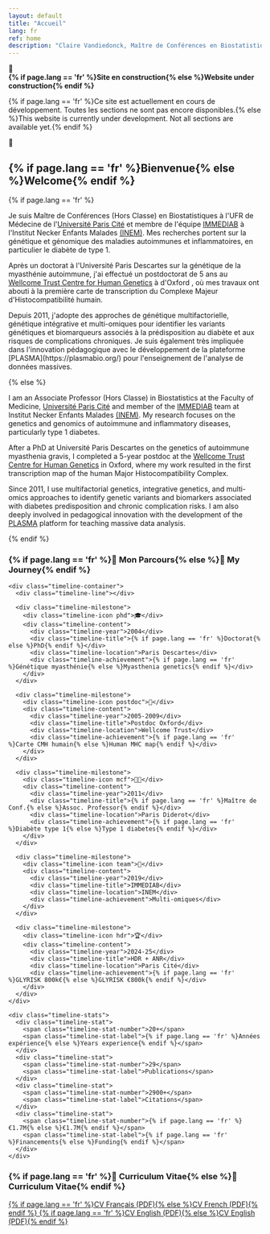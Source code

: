 ```yaml
---
layout: default
title: "Accueil"
lang: fr
ref: home
description: "Claire Vandiedonck, Maître de Conférences en Biostatistiques à l'Université Paris Cité, spécialisée en génétique et génomique des maladies autoimmunes et du diabète de type 1."
---
```

<div class="construction-banner">
  <div class="construction-content">
    <span class="construction-icon">🚧</span>
    <div class="construction-text">
      <strong>{% if page.lang == 'fr' %}Site en construction{% else %}Website under construction{% endif %}</strong>
      <p>{% if page.lang == 'fr' %}Ce site est actuellement en cours de développement. Toutes les sections ne sont pas encore disponibles.{% else %}This website is currently under development. Not all sections are available yet.{% endif %}</p>
    </div>
    <span class="construction-icon">🚧</span>
  </div>
</div>

<section class="section">
  <h2>{% if page.lang == 'fr' %}Bienvenue{% else %}Welcome{% endif %}</h2>
  
  {% if page.lang == 'fr' %}
  <p>Je suis Maître de Conférences (Hors Classe) en Biostatistiques à l'UFR de Médecine de l'<a href="https://u-paris.fr/">Université Paris Cité</a> et membre de l'équipe <a href="https://www.immediab.com/" target="_blank">IMMEDIAB</a> à l'Institut Necker Enfants Malades <a href="https://www.institut-necker-enfants-malades.fr/">(INEM)</a>. Mes recherches portent sur la génétique et génomique des maladies autoimmunes et inflammatoires, en particulier le diabète de type 1.</p>
  
  <p>Après un doctorat à l'Université Paris Descartes sur la génétique de la myasthénie autoimmune, j'ai effectué un postdoctorat de 5 ans au <a href="https://www.chg.ox.ac.uk/">Wellcome Trust Centre for Human Genetics</a> à d'Oxford , où mes travaux ont abouti à la première carte de transcription du Complexe Majeur d'Histocompatibilité humain.</p>

  <p>Depuis 2011, j'adopte des approches de génétique multifactorielle, génétique intégrative et multi-omiques pour identifier les variants génétiques et biomarqueurs associés à la prédisposition au diabète et aux risques de complications chroniques. Je suis également très impliquée dans l'innovation pédagogique avec le développement de la plateforme [PLASMA](https://plasmabio.org/) pour l'enseignement de l'analyse de données massives.</p>
  {% else %}
  <p>I am an Associate Professor (Hors Classe) in Biostatistics at the Faculty of Medicine, <a href="https://u-paris.fr/">Université Paris Cité</a> and member of the <a href="https://www.immediab.com/" target="_blank">IMMEDIAB</a> team at Institut Necker Enfants Malades <a href="https://www.institut-necker-enfants-malades.fr/">(INEM)</a>. My research focuses on the genetics and genomics of autoimmune and inflammatory diseases, particularly type 1 diabetes.</p>
  
  <p>After a PhD at Université Paris Descartes on the genetics of autoimmune myasthenia gravis, I completed a 5-year postdoc at the <a href="https://www.chg.ox.ac.uk/">Wellcome Trust Centre for Human Genetics</a> in Oxford, where my work resulted in the first transcription map of the human Major Histocompatibility Complex.</p>

  <p>Since 2011, I use multifactorial genetics, integrative genetics, and multi-omics approaches to identify genetic variants and biomarkers associated with diabetes predisposition and chronic complication risks. I am also deeply involved in pedagogical innovation with the development of the <a href="https://plasmabio.org/">PLASMA</a> platform for teaching massive data analysis.</p>
  {% endif %}

  <div class="timeline">
    <div class="timeline-header">
      <h3>{% if page.lang == 'fr' %}🎯 Mon Parcours{% else %}🎯 My Journey{% endif %}</h3>
    </div>
    
    <div class="timeline-container">
      <div class="timeline-line"></div>
      
      <div class="timeline-milestone">
        <div class="timeline-icon phd">🎓</div>
        <div class="timeline-content">
          <div class="timeline-year">2004</div>
          <div class="timeline-title">{% if page.lang == 'fr' %}Doctorat{% else %}PhD{% endif %}</div>
          <div class="timeline-location">Paris Descartes</div>
          <div class="timeline-achievement">{% if page.lang == 'fr' %}Génétique myasthénie{% else %}Myasthenia genetics{% endif %}</div>
        </div>
      </div>

      <div class="timeline-milestone">
        <div class="timeline-icon postdoc">🔬</div>
        <div class="timeline-content">
          <div class="timeline-year">2005-2009</div>
          <div class="timeline-title">Postdoc Oxford</div>
          <div class="timeline-location">Wellcome Trust</div>
          <div class="timeline-achievement">{% if page.lang == 'fr' %}Carte CMH humain{% else %}Human MHC map{% endif %}</div>
        </div>
      </div>

      <div class="timeline-milestone">
        <div class="timeline-icon mcf">👩‍🏫</div>
        <div class="timeline-content">
          <div class="timeline-year">2011</div>
          <div class="timeline-title">{% if page.lang == 'fr' %}Maître de Conf.{% else %}Assoc. Professor{% endif %}</div>
          <div class="timeline-location">Paris Diderot</div>
          <div class="timeline-achievement">{% if page.lang == 'fr' %}Diabète type 1{% else %}Type 1 diabetes{% endif %}</div>
        </div>
      </div>

      <div class="timeline-milestone">
        <div class="timeline-icon team">🧬</div>
        <div class="timeline-content">
          <div class="timeline-year">2019</div>
          <div class="timeline-title">IMMEDIAB</div>
          <div class="timeline-location">INEM</div>
          <div class="timeline-achievement">Multi-omiques</div>
        </div>
      </div>

      <div class="timeline-milestone">
        <div class="timeline-icon hdr">🏆</div>
        <div class="timeline-content">
          <div class="timeline-year">2024-25</div>
          <div class="timeline-title">HDR + ANR</div>
          <div class="timeline-location">Paris Cité</div>
          <div class="timeline-achievement">{% if page.lang == 'fr' %}GLYRISK 800k€{% else %}GLYRISK €800k{% endif %}</div>
        </div>
      </div>
    </div>

    <div class="timeline-stats">
      <div class="timeline-stat">
        <span class="timeline-stat-number">20+</span>
        <span class="timeline-stat-label">{% if page.lang == 'fr' %}Années expérience{% else %}Years experience{% endif %}</span>
      </div>
      <div class="timeline-stat">
        <span class="timeline-stat-number">29</span>
        <span class="timeline-stat-label">Publications</span>
      </div>
      <div class="timeline-stat">
        <span class="timeline-stat-number">2900+</span>
        <span class="timeline-stat-label">Citations</span>
      </div>
      <div class="timeline-stat">
        <span class="timeline-stat-number">{% if page.lang == 'fr' %}€1.7M{% else %}€1.7M{% endif %}</span>
        <span class="timeline-stat-label">{% if page.lang == 'fr' %}Financements{% else %}Funding{% endif %}</span>
      </div>
    </div>
  </div>

  <div class="cv-section">
    <h3>{% if page.lang == 'fr' %}📄 Curriculum Vitae{% else %}📄 Curriculum Vitae{% endif %}</h3>
    <div class="cv-links">
      <a href="/CV/CV_ClaireVandiedonck_FR_2025.pdf" class="btn" target="_blank">
        {% if page.lang == 'fr' %}CV Français (PDF){% else %}CV French (PDF){% endif %}
      </a>
      <a href="/CV/CV_ClaireVandiedonck_EN_2025.pdf" class="btn secondary" target="_blank">
        {% if page.lang == 'fr' %}CV English (PDF){% else %}CV English (PDF){% endif %}
      </a>
    </div>
  </div>

  
</section>

